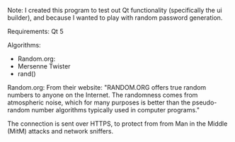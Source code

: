 Note:
I created this program to test out Qt functionality (specifically the ui 
builder), and because I wanted to play with random password generation.

Requirements:
Qt 5

Algorithms:
* Random.org:
* Mersenne Twister
* rand()

Random.org:
From their website:
"RANDOM.ORG offers true random numbers to anyone on the Internet. The 
randomness comes from atmospheric noise, which for many purposes is better 
than the pseudo-random number algorithms typically used in computer programs."

The connection is sent over HTTPS, to protect from from Man in the Middle
(MitM) attacks and network sniffers.

